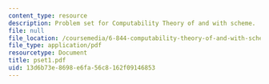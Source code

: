 ```yaml
---
content_type: resource
description: Problem set for Computability Theory of and with scheme.
file: null
file_location: /coursemedia/6-844-computability-theory-of-and-with-scheme-spring-2003/13d6b73e8698e6fa56c8162f09146853_pset1.pdf
file_type: application/pdf
resourcetype: Document
title: pset1.pdf
uid: 13d6b73e-8698-e6fa-56c8-162f09146853
---
```


